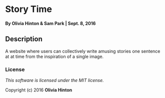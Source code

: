 # Story Time

#### By Olivia Hinton & Sam Park | Sept. 8, 2016

## Description
A website where users can collectively write amusing stories one sentence at at time from the inspiration of a single image. 


### License

*This software is licensed under the MIT license.*

Copyright (c) 2016 **Olivia Hinton**
